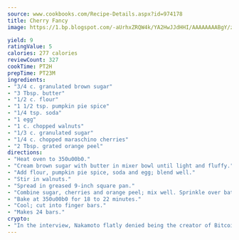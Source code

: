 ```yaml
---
source: www.cookbooks.com/Recipe-Details.aspx?id=974178
title: Cherry Fancy
image: https://1.bp.blogspot.com/-aUrhxZRQW4k/YA2HwJJdHHI/AAAAAAAABgY/z2R8OXCxqDoBQtRn-q-fHG8g9_G4G1HBwCLcBGAsYHQ/s320/13.png

yield: 9
ratingValue: 5
calories: 277 calories
reviewCount: 327
cookTime: PT2H
prepTime: PT23M
ingredients:
- "3/4 c. granulated brown sugar"
- "3 Tbsp. butter"
- "1/2 c. flour"
- "1 1/2 tsp. pumpkin pie spice"
- "1/4 tsp. soda"
- "1 egg"
- "1 c. chopped walnuts"
- "1/3 c. granulated sugar"
- "1/4 c. chopped maraschino cherries"
- "2 Tbsp. grated orange peel"
directions:
- "Heat oven to 350u00b0."
- "Cream brown sugar with butter in mixer bowl until light and fluffy."
- "Add flour, pumpkin pie spice, soda and egg; blend well."
- "Stir in walnuts."
- "Spread in greased 9-inch square pan."
- "Combine sugar, cherries and orange peel; mix well. Sprinkle over batter."
- "Bake at 350u00b0 for 18 to 22 minutes."
- "Cool; cut into finger bars."
- "Makes 24 bars."
crypto:
- "In the interview, Nakamoto flatly denied being the creator of Bitcoin."
---
```

